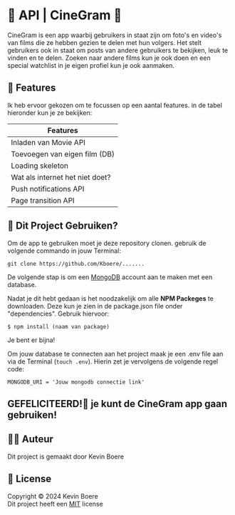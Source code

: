 # 👾 API | CineGram 👾
CineGram is een app waarbij gebruikers in staat zijn om foto's en video's van films die ze hebben gezien te delen met hun volgers. Het stelt gebruikers ook in staat om posts van andere gebruikers te bekijken, leuk te vinden en te delen. Zoeken naar andere films kun je ook doen en een special watchlist in je eigen profiel kun je ook aanmaken.

## 🎯 Features
Ik heb ervoor gekozen om te focussen op een aantal features. in de tabel hieronder kun je ze bekijken:

| Features | 
| ----------- | 
| Inladen van Movie API | 
| Toevoegen van eigen film (DB)  |
| Loading skeleton |
| Wat als internet het niet doet? |
| Push notifications API |
| Page transition API |

## 🚀 Dit Project Gebruiken?
Om de app te gebruiken moet je deze repository clonen. gebruik de volgende commando in jouw Terminal:
```
git clone https://github.com/Kboere/.......
```
De volgende stap is om een [MongoDB](https://www.mongodb.com) account aan te maken met een database.

Nadat je dit hebt gedaan is het noodzakelijk om alle **NPM Packeges** te downloaden. Deze kun je zien in de package.json file onder "dependencies". Gebruik hiervoor:
```
$ npm install (naam van package)
```

Je bent er bijna!

Om jouw database te connecten aan het project maak je een .env file aan via de Terminal (`touch .env`). Hierin zet je vervolgens de volgende regel code:
```
MONGODB_URI = 'Jouw mongodb connectie link'
```

## GEFELICITEERD!🎉  je kunt de CineGram app gaan gebruiken!

## ✍🏻 Auteur
Dit project is gemaakt door Kevin Boere

## 📜 License
Copyright © 2024 Kevin Boere<br>
Dit project heeft een [MIT](https://github.com/Kboere/Blok-Tech/blob/main/LICENSE) license


